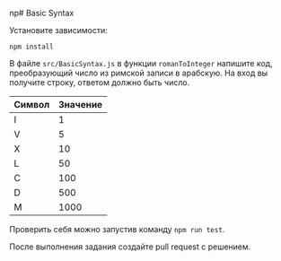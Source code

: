 np# Basic Syntax

Установите зависимости:

```
npm install
```

В файле `src/BasicSyntax.js` в функции `romanToInteger` напишите код, преобразующий число из римской записи в арабскую. На вход вы получите строку, ответом должно быть число.

| Символ | Значение |
| ------ | -------- |
| I      | 1        |
| V      | 5        |
| X      | 10       |
| L      | 50       |
| C      | 100      |
| D      | 500      |
| M      | 1000     |

Проверить себя можно запустив команду `npm run test`.

После выполнения задания создайте pull request с решением.
